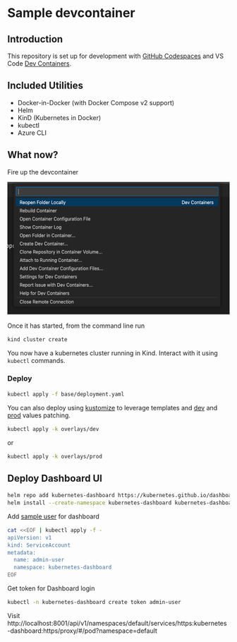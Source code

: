 # Sample devcontainer

## Introduction

This repository is set up for development with [GitHub Codespaces](https://docs.github.com/en/codespaces/setting-up-your-project-for-codespaces/introduction-to-dev-containers) and VS Code [Dev Containers](https://code.visualstudio.com/docs/remote/containers).


## Included Utilities

- Docker-in-Docker (with Docker Compose v2 support)
- Helm
- KinD (Kubernetes in Docker)
- kubectl
- Azure CLI

## What now?
Fire up the devcontainer

<img src="./media/devcontainer.png" height="300" />

Once it has started, from the command line run

```bash
kind cluster create
```

You now have a kubernetes cluster running in Kind. Interact with it using `kubectl` commands.

### Deploy

```bash
kubectl apply -f base/deployment.yaml
```

You can also deploy using [kustomize](https://kustomize.io/) to leverage templates and [dev](./overlays/dev/increase_replicas.yaml) and [prod](./overlays/prod/increase_replicas.yaml) values patching.

```bash
kubectl apply -k overlays/dev
```
or

```bash
kubectl apply -k overlays/prod
```


## Deploy Dashboard UI

```bash
helm repo add kubernetes-dashboard https://kubernetes.github.io/dashboard/
helm install --create-namespace kubernetes-dashboard kubernetes-dashboard/kubernetes-dashboard
```

Add [sample user](https://github.com/kubernetes/dashboard/blob/master/docs/user/access-control/creating-sample-user.md) for dashboard

```bash
cat <<EOF | kubectl apply -f -
apiVersion: v1
kind: ServiceAccount
metadata:
  name: admin-user
  namespace: kubernetes-dashboard
EOF
```

Get token for Dashboard login

```bash
kubectl -n kubernetes-dashboard create token admin-user
```

Visit http://localhost:8001/api/v1/namespaces/default/services/https:kubernetes-dashboard:https/proxy/#/pod?namespace=default